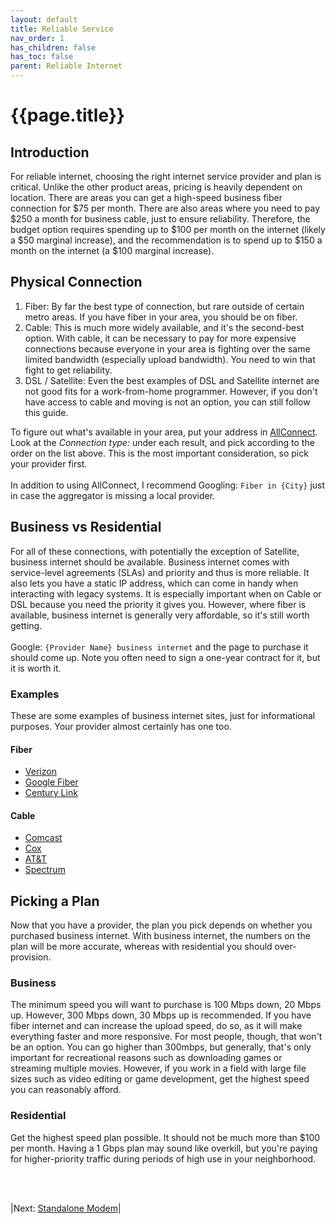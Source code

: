 ```yaml
---
layout: default
title: Reliable Service
nav_order: 1
has_children: false
has_toc: false
parent: Reliable Internet
---
```

# {{page.title}}

## Introduction
For reliable internet, choosing the right internet service provider and plan is critical. Unlike the other product areas, pricing is heavily dependent on location. There are areas you can get a high-speed business fiber connection for $75 per month. There are also areas where you need to pay $250 a month for business cable, just to ensure reliability. Therefore, the budget option requires spending up to $100 per month on the internet (likely a $50 marginal increase), and the recommendation is to spend up to $150 a month on the internet (a $100 marginal increase).

## Physical Connection
1. Fiber: By far the best type of connection, but rare outside of certain metro areas. If you have fiber in your area, you should be on fiber. 
2. Cable: This is much more widely available, and it's the second-best option. With cable, it can be necessary to pay for more expensive connections because everyone in your area is fighting over the same limited bandwidth (especially upload bandwidth). You need to win that fight to get reliability.
3. DSL / Satellite: Even the best examples of DSL and Satellite internet are not good fits for a work-from-home programmer. However, if you don't have access to cable and moving is not an option, you can still follow this guide.

To figure out what's available in your area, put your address in [AllConnect](https://www.allconnect.com/internet/fiber-internet). Look at the *Connection type:* under each result, and pick according to the order on the list above. This is the most important consideration, so pick your provider first. 
<br><br>
In addition to using AllConnect, I recommend Googling: ```Fiber in {City}``` just in case the aggregator is missing a local provider.

## Business vs Residential
For all of these connections, with potentially the exception of Satellite, business internet should be available. Business internet comes with service-level agreements (SLAs) and priority and thus is more reliable. It also lets you have a static IP address, which can come in handy when interacting with legacy systems. It is especially important when on Cable or DSL because you need the priority it gives you. However, where fiber is available, business internet is generally very affordable, so it's still worth getting.
<br><br>
Google: ```{Provider Name} business internet``` and the page to purchase it should come up. Note you often need to sign a one-year contract for it, but it is worth it.

### Examples

These are some examples of business internet sites, just for informational purposes. Your provider almost certainly has one too.

#### Fiber
- [Verizon](https://www.verizon.com/business/products/internet/fios-business-internet/)
- [Google Fiber](https://fiber.google.com/business/)
- [Century Link](https://www.centurylink.com/small-business/)

#### Cable
- [Comcast](https://business.comcast.com/learn/internet/business-internet)
- [Cox](https://www.cox.com/business/internet.html)
- [AT&T](https://www.att.com/smallbusiness/internet/)
- [Spectrum](https://www.spectrum.com/business)


## Picking a Plan
Now that you have a provider, the plan you pick depends on whether you purchased business internet. With business internet, the numbers on the plan will be more accurate, whereas with residential you should over-provision.

### Business
The minimum speed you will want to purchase is 100 Mbps down, 20 Mbps up. However, 300 Mbps down, 30 Mbps up is recommended. If you have fiber internet and can increase the upload speed, do so, as it will make everything faster and more responsive. For most people, though, that won't be an option. You can go higher than 300mbps, but generally, that's only important for recreational reasons such as downloading games or streaming multiple movies. However, if you work in a field with large file sizes such as video editing or game development, get the highest speed you can reasonably afford.

### Residential
Get the highest speed plan possible. It should not be much more than $100 per month. Having a 1 Gbps plan may sound like overkill, but you're paying for higher-priority traffic during periods of high use in your neighborhood.

<br><br>

|Next: [Standalone Modem](modem)|